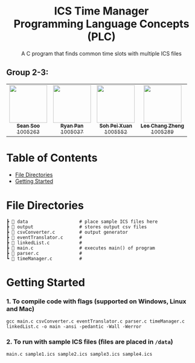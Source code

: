 <h1 align="center" style="border-bottom: none">
    <b>ICS Time Manager</b>
    <br>
    Programming Language Concepts (PLC)
    <br>
</h1>

<p align="center">
    A C program that finds common time slots with multiple ICS files
</p>

<table align="center">
<h2>Group 2-3: </h2>
  <tr>
    <td align="center"><a href="https://github.com/ssjh23"><img src="https://avatars.githubusercontent.com/u/64569228?v=4?s=100" width="100px;" alt=""/><br /><sub><b>Sean Soo</b><br/>1005263</sub></a><br />
    <td align="center"><a href="https://github.com/ryanpantk"><img src="https://avatars.githubusercontent.com/u/66586824?v=4?s=100" width="100px;" alt=""/><br /><sub><b>Ryan Pan</b><br/>1005037</sub></a><br />
    <td align="center"><a href="https://github.com/bloomspx"><img src="https://avatars.githubusercontent.com/bloomspx?v=4?s=100" width="100px;" alt=""/><br /><sub><b>Soh Pei Xuan</b><br/>1005552</sub></a><br/>
    <td align="center"><a href="https://github.com/Leecz888"><img src="https://avatars.githubusercontent.com/u/90887690?v=4?s=100" width="100px;" alt=""/><br /><sub><b>Lee Chang Zheng</b><br/>1005289</sub></a><br />
  </tr>
</table>

# Table of Contents
-   [File Directories](#file-directories)
-   [Getting Started](#getting-started)

# File Directories
```
┣ 📂 data                   # place sample ICS files here
┣ 📂 output                 # stores output csv files 
┣ 📄 csvConverter.c         # output generator
┣ 📄 eventTranslator.c      #
┣ 📄 linkedList.c           # 
┣ 📄 main.c                 # executes main() of program
┣ 📄 parser.c               # 
┗ 📄 timeManager.c          #
 ```

# Getting Started

### 1. To compile code with flags (supported on Windows, Linux and Mac)
```
gcc main.c csvConverter.c eventTranslator.c parser.c timeManager.c linkedList.c -o main -ansi -pedantic -Wall -Werror
```

### 2. To run with sample ICS files (files are placed in `/data`)
```
main.c sample1.ics sample2.ics sample3.ics sample4.ics
```
